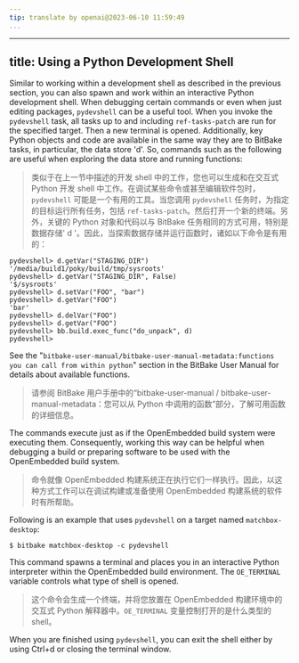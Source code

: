 ```yaml
---
tip: translate by openai@2023-06-10 11:59:49
...
```

---
title: Using a Python Development Shell
---------------------------------------

Similar to working within a development shell as described in the previous section, you can also spawn and work within an interactive Python development shell. When debugging certain commands or even when just editing packages, `pydevshell` can be a useful tool. When you invoke the `pydevshell` task, all tasks up to and including `ref-tasks-patch` are run for the specified target. Then a new terminal is opened. Additionally, key Python objects and code are available in the same way they are to BitBake tasks, in particular, the data store \'d\'. So, commands such as the following are useful when exploring the data store and running functions:

> 类似于在上一节中描述的开发 shell 中的工作，您也可以生成和在交互式 Python 开发 shell 中工作。在调试某些命令或甚至编辑软件包时，`pydevshell` 可能是一个有用的工具。当您调用 `pydevshell` 任务时，为指定的目标运行所有任务，包括 `ref-tasks-patch`。然后打开一个新的终端。另外，关键的 Python 对象和代码以与 BitBake 任务相同的方式可用，特别是数据存储' d '。因此，当探索数据存储并运行函数时，诸如以下命令是有用的：

```
pydevshell> d.getVar("STAGING_DIR")
'/media/build1/poky/build/tmp/sysroots'
pydevshell> d.getVar("STAGING_DIR", False)
'$/sysroots'
pydevshell> d.setVar("FOO", "bar")
pydevshell> d.getVar("FOO")
'bar'
pydevshell> d.delVar("FOO")
pydevshell> d.getVar("FOO")
pydevshell> bb.build.exec_func("do_unpack", d)
pydevshell>
```

See the \"`bitbake-user-manual/bitbake-user-manual-metadata:functions you can call from within python`\" section in the BitBake User Manual for details about available functions.

> 请参阅 BitBake 用户手册中的“bitbake-user-manual / bitbake-user-manual-metadata：您可以从 Python 中调用的函数”部分，了解可用函数的详细信息。

The commands execute just as if the OpenEmbedded build system were executing them. Consequently, working this way can be helpful when debugging a build or preparing software to be used with the OpenEmbedded build system.

> 命令就像 OpenEmbedded 构建系统正在执行它们一样执行。因此，以这种方式工作可以在调试构建或准备使用 OpenEmbedded 构建系统的软件时有所帮助。

Following is an example that uses `pydevshell` on a target named `matchbox-desktop`:

```
$ bitbake matchbox-desktop -c pydevshell
```

This command spawns a terminal and places you in an interactive Python interpreter within the OpenEmbedded build environment. The `OE_TERMINAL` variable controls what type of shell is opened.

> 这个命令会生成一个终端，并将您放置在 OpenEmbedded 构建环境中的交互式 Python 解释器中。`OE_TERMINAL` 变量控制打开的是什么类型的 shell。

When you are finished using `pydevshell`, you can exit the shell either by using Ctrl+d or closing the terminal window.
